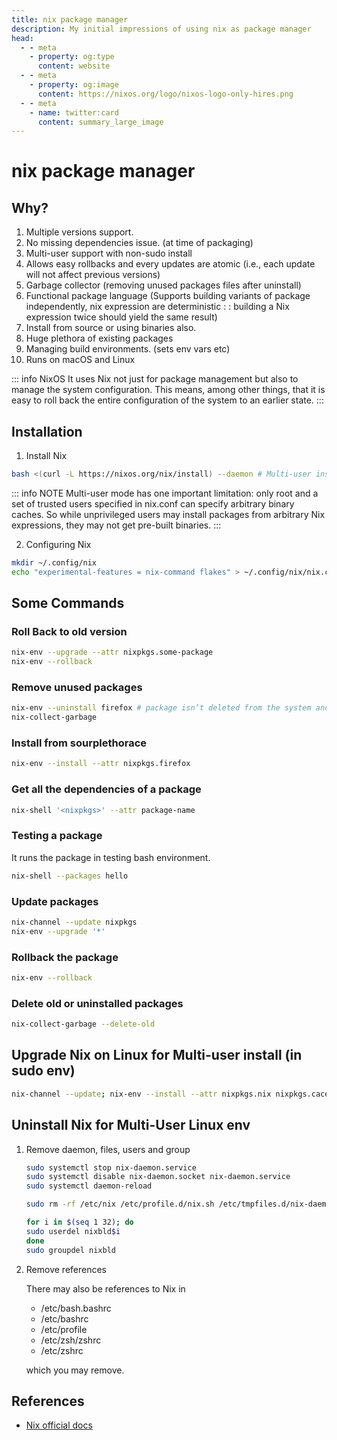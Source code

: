 ```yaml
---
title: nix package manager 
description: My initial impressions of using nix as package manager 
head:
  - - meta
    - property: og:type
      content: website
  - - meta
    - property: og:image
      content: https://nixos.org/logo/nixos-logo-only-hires.png
  - - meta
    - name: twitter:card
      content: summary_large_image
---
```

# nix package manager

## Why?

1. Multiple versions support.
2. No missing dependencies issue. (at time of packaging)
3. Multi-user support with non-sudo install
4. Allows easy rollbacks and every updates are atomic (i.e., each update will not affect previous versions)
5. Garbage collector (removing unused packages files after uninstall)
6. Functional package language (Supports building variants of package independently, nix expression are deterministic : : building a Nix expression twice should yield the same result)
7. Install from source or using binaries also.
8. Huge plethora of existing packages
9. Managing build environments. (sets env vars etc)
10. Runs on macOS and Linux

::: info NixOS
It uses Nix not just for package management but also to manage the system configuration. This means, among other things, that it is easy to roll back the entire configuration of the system to an earlier state. 
:::

## Installation 

1. Install Nix

``` bash
bash <(curl -L https://nixos.org/nix/install) --daemon # Multi-user installation
```

::: info NOTE
Multi-user mode has one important limitation: only root and a set of trusted users specified in nix.conf can specify arbitrary binary caches. So while unprivileged users may install packages from arbitrary Nix expressions, they may not get pre-built binaries.
:::

2. Configuring Nix

``` bash
mkdir ~/.config/nix
echo "experimental-features = nix-command flakes" > ~/.config/nix/nix.conf
```

## Some Commands

### Roll Back to old version

``` bash
nix-env --upgrade --attr nixpkgs.some-package
nix-env --rollback
```

### Remove unused packages

``` bash
nix-env --uninstall firefox # package isn’t deleted from the system and is available for rollback
nix-collect-garbage
```

### Install from sourplethorace

``` bash
nix-env --install --attr nixpkgs.firefox
```

### Get all the dependencies of a package

``` bash
nix-shell '<nixpkgs>' --attr package-name
```

### Testing a package

It runs the package in testing bash environment.

``` bash
nix-shell --packages hello
```

### Update packages

``` bash
nix-channel --update nixpkgs
nix-env --upgrade '*'
```

### Rollback the package

``` bash
nix-env --rollback
```

### Delete old or uninstalled packages

``` bash
nix-collect-garbage --delete-old
```

## Upgrade Nix on Linux for Multi-user install (in sudo env)

``` bash
nix-channel --update; nix-env --install --attr nixpkgs.nix nixpkgs.cacert; systemctl daemon-reload; systemctl restart nix-daemon
```

## Uninstall Nix for Multi-User Linux env

1. Remove daemon, files, users and group
    ``` bash
    sudo systemctl stop nix-daemon.service
    sudo systemctl disable nix-daemon.socket nix-daemon.service
    sudo systemctl daemon-reload

    sudo rm -rf /etc/nix /etc/profile.d/nix.sh /etc/tmpfiles.d/nix-daemon.conf /nix ~root/.nix-channels ~root/.nix-defexpr ~root/.nix-profile

    for i in $(seq 1 32); do
    sudo userdel nixbld$i
    done
    sudo groupdel nixbld
    ```

2. Remove references

    There may also be references to Nix in

    - /etc/bash.bashrc
    - /etc/bashrc
    - /etc/profile
    - /etc/zsh/zshrc
    - /etc/zshrc

    which you may remove.

## References

- [Nix official docs](https://nixos.org/manual/nix/stable)
